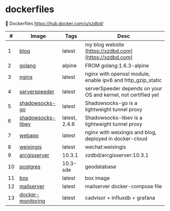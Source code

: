 # dockerfiles

:whale: Dockerfiles https://hub.docker.com/u/xzdbd/

| # | Image | Tags | Desc |
|---| ----- | -------- | ---------- |
| 1 | [blog](https://github.com/xzdbd/dockerfiles/tree/master/blog) | latest | my blog website [https://xzdbd.com](https://xzdbd.com) |
| 2 | [golang](https://github.com/xzdbd/dockerfiles/tree/master/golang/alpine) | alpine | FROM golang:1.6.3-alpine |
| 3 | [nginx](https://github.com/xzdbd/dockerfiles/tree/master/nginx) | latest | nginx with openssl module, enable ipv6 and http_gzip_static |
| 4 | [serverspeeder](https://github.com/xzdbd/dockerfiles/tree/master/serverspeeder) | latest | serverSpeeder depends on your OS and kernel, not certified yet |
| 5 | [shadowsocks-go](https://github.com/xzdbd/dockerfiles/tree/master/shadowsocks-go) | latest | Shadowsocks-go is a lightweight tunnel proxy |
| 6 | [shadowsocks-libev](https://github.com/xzdbd/dockerfiles/tree/master/shadowsocks-libev) | latest, 2.4.6 | Shadowsocks-libev is a lightweight tunnel proxy |
| 7 | [webapp](https://github.com/xzdbd/dockerfiles/tree/master/webapp) | latest | nginx with weixingis and blog, deployed in docker-cloud |
| 8 | [weixingis](https://github.com/xzdbd/dockerfiles/tree/master/weixingis) | latest | wechat:weixingis |
| 9 | [arcgisserver](https://github.com/xzdbd/dockerfiles/tree/master/arcgisserver) | 10.3.1 | xzdbd/arcgisserver:10.3.1 |
| 10 | [postgres](https://github.com/xzdbd/dockerfiles/tree/master/postgres/9.3-sde)| 10.3-sde | geodatabase |
| 11 | [box](https://github.com/xzdbd/dockerfiles/tree/master/box) | latest | box image|
| 12 | [mailserver](https://github.com/xzdbd/dockerfiles/tree/master/mailserver) | latest | mailserver docker-compose file|
| 13 | [docker-monitoring](https://github.com/xzdbd/dockerfiles/tree/master/docker-monitoring) | latest | cadvisor + influxdb + grafana|